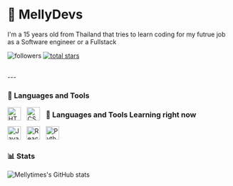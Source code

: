 # 🦉 MellyDevs

I'm a 15 years old from Thailand that tries to learn coding for my futrue job as a Software engineer or a Fullstack


   <p align="left">
         <img alt="followers" title="Follow me on Github" src="https://custom-icon-badges.demolab.com/github/followers/mellytimes?color=236ad3&labelColor=1155ba&style=for-the-badge&logo=person-add&label=Follow&logoColor=white"/></a>
      <a href="https://github.com/mellytimes?tab=repositories&sort=stargazers">
         <img alt="total stars" title="Total stars on GitHub" src="https://custom-icon-badges.demolab.com/github/stars/mellytimes?color=55960c&style=for-the-badge&labelColor=488207&logo=star"/></a>
   </p>
   
<br/>
---

### 🧰 Languages and Tools


<img align="left" alt="HTML" width="30px" style="padding-right:10px;" src="https://cdn.jsdelivr.net/gh/devicons/devicon/icons/html5/html5-plain.svg" />
<img align="left" alt="CSS" width="30px" style="padding-right:10px;" src="https://cdn.jsdelivr.net/gh/devicons/devicon/icons/css3/css3-plain.svg" />

### 🔨 Languages and Tools Learning right now

<img align="left" alt="JavaScript" width="30px" style="padding-right:10px;" src="https://cdn.jsdelivr.net/gh/devicons/devicon/icons/javascript/javascript-plain.svg" />
<img align="left" alt="React" width="30px" style="padding-right:10px;" src="https://cdn.jsdelivr.net/gh/devicons/devicon/icons/react/react-original.svg" />
<img align="left" alt="Python" width="30px" style="padding-right:10px;" src="https://cdn.jsdelivr.net/gh/devicons/devicon/icons/python/python-plain.svg" />
<br />

#


#

### 📊 Stats

![Mellytimes's GitHub stats](https://github-readme-stats.vercel.app/api?username=mellytimes&show_icons=true&theme=gruvbox)

<!-- ![GitHub Streak](https://streak-stats.demolab.com?user=ForrestKnight&theme=gruvbox&border_radius=4.5) -->

